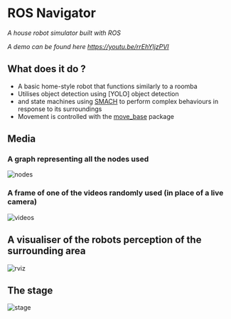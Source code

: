 # ROS Navigator
*A house robot simulator built with ROS*

*A demo can be found here https://youtu.be/rrEhYljzPVI*

## What does it do ?
- A basic home-style robot that functions similarly to a roomba
- Utilises object detection using [YOLO] object detection
- and state machines using [SMACH](https://wiki.ros.org/smach) to perform complex behaviours in response to its surroundings
- Movement is controlled with the [move_base](https://wiki.ros.org/move_base) package

## Media
### A graph representing all the nodes used
![nodes](https://github.com/Sujan-Naik/ros-navigator/assets/125016948/71ee7c05-bf6d-471d-8f40-505df3429d97)

### A frame of one of the videos randomly used (in place of a live camera)
![videos](https://github.com/Sujan-Naik/ros-navigator/assets/125016948/a3b976ac-f9fa-400f-bffb-b5ba86880dfd)

## A visualiser of the robots perception of the surrounding area
![rviz](https://github.com/Sujan-Naik/ros-navigator/assets/125016948/4a5c1131-71a9-40a1-806c-32bb3e8bf231)

## The stage
![stage](https://github.com/Sujan-Naik/ros-navigator/assets/125016948/98569ef9-8ab8-4eb4-88c2-ab0ae55af9d7)
